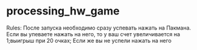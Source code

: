 # processing_hw_game
Rules:
После запуска необходимо сразу успевать нажать на Пакмана.
Если вы упеваете нажать на него, то у ваш счет увеличивается на 1;выигрыш при 20 очках;
Если же вы не успели нажать на него  
